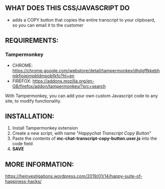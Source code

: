 ## WHAT DOES THIS CSS/JAVASCRIPT DO

- adds a COPY button that copies the entire transcript to your clipboard, so you can email it to the customer


## REQUIREMENTS:

### Tampermonkey
- CHROME: https://chrome.google.com/webstore/detail/tampermonkey/dhdgffkkebhmkfjojejmpbldmpobfkfo?hl=en
- FIREFOX: https://addons.mozilla.org/en-GB/firefox/addon/tampermonkey/?src=search

With Tampermonkey, you can add your own custom Javascript code to any site, to modify functionality.


## INSTALLATION:

1. Install Tampermonkey extension
2. Create a new script, with name "_Happychat Transcript Copy Button_"
8. Paste the contents of **mc-chat-transcript-copy-button.user.js** into the code field
9. **SAVE**

## MORE INFORMATION:
https://heinvestigations.wordpress.com/2019/01/14/happy-suite-of-happiness-hacks/
